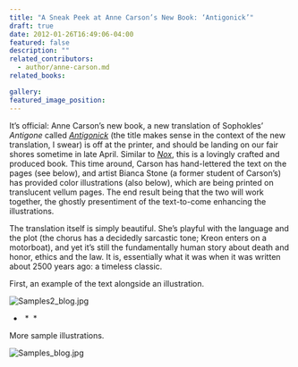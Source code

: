 ```yaml
---
title: "A Sneak Peek at Anne Carson’s New Book: ‘Antigonick’"
draft: true
date: 2012-01-26T16:49:06-04:00
featured: false
description: ""
related_contributors:
  - author/anne-carson.md
related_books:

gallery:
featured_image_position: 
---
```


It’s official: Anne Carson’s new book, a new translation of Sophokles’ _Antigone_ called [_Antigonick_](http://ndbooks.com/book/antigonick) (the title makes sense in the context of the new translation, I swear) is off at the printer, and should be landing on our fair shores sometime in late April. Similar to [_Nox_](http://ndbooks.com/book/nox), this is a lovingly crafted and produced book. This time around, Carson has hand-lettered the text on the pages (see below), and artist Bianca Stone (a former student of Carson’s) has provided color illustrations (also below), which are being printed on translucent vellum pages. The end result being that the two will work together, the ghostly presentiment of the text-to-come enhancing the illustrations. 

The translation itself is simply beautiful. She’s playful with the language and the plot (the chorus has a decidedly sarcastic tone; Kreon enters on a motorboat), and yet it’s still the fundamentally human story about death and honor, ethics and the law. It is, essentially what it was when it was written about 2500 years ago: a timeless classic. 

First, an example of the text alongside an illustration.

![Samples2_blog.jpg](https://www.ndbooks.com/images/journal/Samples2_blog.jpg)

*  *  *

More sample illustrations.

![Samples_blog.jpg](https://www.ndbooks.com/images/journal/Samples_blog.jpg)

